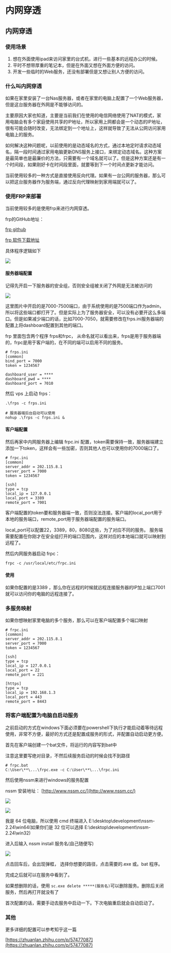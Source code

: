# 内网穿透

## 内网穿透

### 使用场景

1. 想在外面使用ipad来访问家里的台式机，进行一些基本的远程办公的时候。
2. 平时不想带厚重的笔记本，但是在外面又想在外面方便的访问。
3. 开发一些临时的Web服务，还没有部署但是又想让别人方便的访问。

### 什么叫内网穿透

如果在家里安装了一台Nas服务器，或者在家里的电脑上配置了一个Web服务器，但是这台服务器在外网是不能够访问的。

主要原因大家也知道，主要是当前我们在使用的电信网络使用了NAT的模式，家用电脑会有多个家庭使用共享的IP地址，所以家用上网都会是一个动态的IP地址，很有可能会随时改变，无法绑定到一个地址上，这样就导致了无法从公网访问家用电脑上的服务。

如何解决这种问题呢，以前使用的是动态域名的方式，通过本地定时请求动态域名，隔一段时间通过家用电脑更新DNS服务上接口，来绑定动态域名。这种方案是最简单也是最廉价的方法，只需要有一个域名就可以了。但是这种方案还是有一个时间段，如果刚好卡在时间段里面，就要等到下一个时间点更新才能访问。

当前使用较多的一种方式是直接使用反向代理。如果有一台公网的服务器，那么可以把这台服务器作为服务端，通过反向代理映射到家用端就可以了。

### 使用FRP来部署

当前使用较多的是使用frp来进行内网穿透。

frp的GitHub地址：

[frp github](https://github.com/fatedier/frp)

[frp 软件下载地址](https://github.com/fatedier/frp/releases)

具体程序逻辑如下

![](https://ossp.pengjunjie.com/mweb/16270100504729.jpg)

#### 服务器端配置

记得先开启一下服务器的安全组，否则安全组被关闭了外网是无法被访问的

![](https://ossp.pengjunjie.com/mweb/16270105569907.jpg)

这里图片中开启的是7000-7500端口，由于系统使用的是7500端口作为admin，所以将这些端口都打开了。但是实际上为了服务器安全，可以没有必要开这么多端口。但是如果减少端口的话，比如7000-7050，就需要修改在frps.ini服务器端的配置上将dashboard配置到其他的端口。

frp 里面包含两个程序 frps和frpc， 从命名就可以看出来，frps是用于服务器端的，frpc是用于客户端的，在不同的端可以启用不同的服务。

```text
# frps.ini
[common]
bind_port = 7000
token = 1234567

dashboard_user = ****
dashboard_pwd = ****
dashboard_port = 7010
```

然后 vps 上启动 frps：

```text
.\frps -c frps.ini

# 服务器端后台启动可以使用
nohup .\frps -c frps.ini &
```

#### 客户端配置

然后再家中内网服务器上编辑 frpc.ini 配置，token需要保持一致，服务器端建立添加一下token，这样会有一些加密，否则其他人也可以使用你的7000端口了。

```text
# frpc.ini
[common]
server_addr = 202.115.8.1
server_port = 7000
token = 1234567

[ssh]
type = tcp
local_ip = 127.0.0.1
local_port = 3389
remote_port = 7001
```

客户端配置的token要和服务器端一致，否则没法连接。客户端的local\_port用于本地的服务端口，remote\_port用于服务器端配置的服务端口。

local\_port可以配置22，3389，80，8080这些，为了对应不同的服务。 服务端需要配置在你刚才在安全组打开的端口范围内，这样对应的本地端口就可以映射到远程了。

然后内网服务器启动 frpc：

```text
frpc -c /usr/local/etc/frpc.ini
```

#### 使用

如果你配置的是3389 ，那么你在远程的时候就远程连接服务器的IP加上端口7001就可以访问你的电脑的远程连接了。

### 多服务映射

如果你想映射家里电脑的多个服务，那么可以在客户端配置多个端口映射

```text
# frpc.ini
[common]
server_addr = 202.115.8.1
server_port = 7000
token = 1234567

[ssh]
type = tcp
local_ip = 127.0.0.1
local_port = 22
remote_port = 221

[https]
type = tcp
local_ip = 192.168.1.3
local_port = 443
remote_port = 8443
```

### 将客户端配置为电脑自启动服务

之前启动的方式在windows下面必须要在powershell下执行才能启动着等待远程使用，非常不方便，最好的方式还是配置成服务的形式，并配置自动启动更方便。

首先在客户端创建一个bat文件，将运行的内容写到bat中

注意这里要写绝对目录，不然后续服务启动的时候会找不到路径

```text
# frpc.bat
C:\User\**\...\frpc.exe -c C:\User\**\...\frpc.ini
```

然后使用nssm来进行windows的服务配置

nssm 安装地址： [http://www.nssm.cc/](http://www.nssm.cc/)

![](https://ossp.pengjunjie.com/mweb/16270180284532.jpg)

![](https://ossp.pengjunjie.com/mweb/16270180340583.jpg)

我是 64 位电脑，所以使用 cmd 终端进入 E:\desktop\development\nssm-2.24\win64\(如果你们是 32 位可以选择 E:\desktop\development\nssm-2.24\win32\)

进入后输入 nssm install 服务名\(自己随便写\)

![](https://ossp.pengjunjie.com/mweb/16270180534129.jpg)

点击回车后，会出现弹框， 选择你想要的路径，点击需要的.exe 或。bat 程序。

完成之后就可以在服务中看到了。

如果想删除的话，使用 `sc.exe delete *****(服务名)`可以删除服务。删除后关闭服务，然后再打开就没有了

首次配置的话，需要手动去服务中启动一下。下次电脑重启就会自动启动了。

### 其他

更多详细的配置可以参考知乎这一篇

[https://zhuanlan.zhihu.com/p/57477087](https://zhuanlan.zhihu.com/p/57477087)

